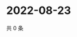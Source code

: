 # 2022-08-23

共 0 条

<!-- BEGIN WEIBO -->
<!-- 最后更新时间 Tue Aug 23 2022 05:00:31 GMT+0800 (China Standard Time) -->

<!-- END WEIBO -->
